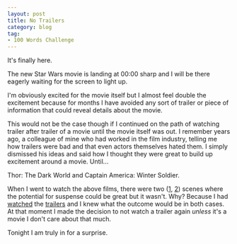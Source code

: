 ```yaml
---
layout: post
title: No Trailers
category: blog
tag:
- 100 Words Challenge
---
```

It's finally here.

The new Star Wars movie is landing at 00:00 sharp and I will be there eagerly waiting for the screen to light up.

I'm obviously excited for the movie itself but I almost feel double the excitement because for months I have avoided any sort of trailer or piece of information that could reveal details about the movie.

This would not be the case though if I continued on the path of watching trailer after trailer of a movie until the movie itself was out. I remember years ago, a colleague of mine who had worked in the film industry, telling me how trailers were bad and that even actors themselves hated them. I simply dismissed his ideas and said how I thought they were great to build up excitement around a movie. Until...

Thor: The Dark World and Captain America: Winter Soldier.

When I went to watch the above films, there were two ([1](https://www.youtube.com/watch?v=KMU8EPM0xMQ), [2](https://www.youtube.com/watch?v=jqIBGEcKhGs)) scenes where the potential for suspense could be great but it wasn't. Why? Because I had [watched](https://youtu.be/npvJ9FTgZbM?t=2m10s) the [trailers](https://youtu.be/NLWsK1ZFunA?t=1m22s) and I knew what the outcome would be in both cases. At that moment I made the decision to not watch a trailer again _unless_ it's a movie I don't care about that much.

Tonight I am truly in for a surprise.
